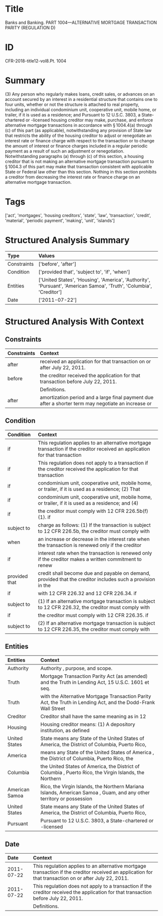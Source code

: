 # Title

 Banks and Banking. PART 1004—ALTERNATIVE MORTGAGE TRANSACTION PARITY (REGULATION D)


# ID

 CFR-2018-title12-vol8.Pt. 1004


# Summary

(3) Any person who regularly makes loans, credit sales, or advances on an account secured by an interest in a residential structure that contains one to four units, whether or not the structure is attached to real property, including an individual condominium unit, cooperative unit, mobile home, or trailer, if it is used as a residence; and
Pursuant to 12 U.S.C. 3803, a State-chartered or -licensed housing creditor may make, purchase, and enforce alternative mortgage transactions in accordance with &#167;&#8201;1004.4(a) through (c) of this part (as applicable), notwithstanding any provision of State law that restricts the ability of the housing creditor to adjust or renegotiate an interest rate or finance charge with respect to the transaction or to change the amount of interest or finance charges included in a regular periodic payment as a result of such an adjustment or renegotiation.
Notwithstanding paragraphs (a) through (c) of this section, a housing creditor that is not making an alternative mortgage transaction pursuant to &#167;&#8201;1004.3 of this part may make that transaction consistent with applicable State or Federal law other than this section.
Nothing in this section prohibits a creditor from decreasing the interest rate or finance charge on an alternative mortgage transaction.


# Tags

['act', 'mortgages', 'housing creditors', 'state', 'law', 'transaction', 'credit', 'material', 'periodic payment', 'making', 'unit', 'islands']


# Structured Analysis Summary

| Type        | Values                                                                                                              |
|:------------|:--------------------------------------------------------------------------------------------------------------------|
| Constraints | ['before', 'after']                                                                                                 |
| Condition   | ['provided that', 'subject to', 'if', 'when']                                                                       |
| Entities    | ['United States', 'Housing', 'America', 'Authority', 'Pursuant', 'American Samoa', 'Truth', 'Columbia', 'Creditor'] |
| Date        | ['2011-07-22']                                                                                                      |


# Structured Analysis With Context

 


## Constraints

| Constraints   | Context                                                                                             |
|:--------------|:----------------------------------------------------------------------------------------------------|
| after         | received an application for that transaction on or after  July 22, 2011.                            |
| before        | the creditor received the application for that transaction before  July 22, 2011.                   |
|               |         Definitions.                                                                                |
| after         | amortization period and a large final payment due after a shorter term may negotiate an increase or |


## Condition

| Condition     | Context                                                                                                                      |
|:--------------|:-----------------------------------------------------------------------------------------------------------------------------|
| if            | This regulation applies to an alternative mortgage transaction  if the creditor received an application for that transaction |
| if            | This regulation does not apply to a transaction  if the creditor received the application for that transaction               |
| if            | condominium unit, cooperative unit, mobile home, or trailer, if it is used as a residence; (2) That                          |
| if            | condominium unit, cooperative unit, mobile home, or trailer, if it is used as a residence; and (4)                           |
| if            | the creditor must comply with 12 CFR 226.5b(f)(1). if                                                                        |
| subject to    | charge as follows: (1) If the transaction is subject to 12 CFR 226.5b, the creditor must comply with                         |
| when          | an increase or decrease in the interest rate when the transaction is renewed only if the creditor                            |
| if            | interest rate when the transaction is renewed only if the creditor makes a written commitment to renew                       |
| provided that | credit shall become due and payable on demand, provided that the creditor includes such a provision in the                   |
| if            | with 12 CFR 226.32 and 12 CFR 226.34. if                                                                                     |
| subject to    | (1) If an alternative mortgage transaction is  subject to 12 CFR 226.32, the creditor must comply with                       |
| if            | the creditor must comply with 12 CFR 226.35. if                                                                              |
| subject to    | (2) If an alternative mortgage transaction is  subject to 12 CFR 226.35, the creditor must comply with                       |


## Entities

| Entities       | Context                                                                                                              |
|:---------------|:---------------------------------------------------------------------------------------------------------------------|
| Authority      | Authority , purpose, and scope.                                                                                      |
| Truth          | Mortgage Transaction Parity Act (as amended) and the Truth  in Lending Act, 15 U.S.C. 1601 et seq.                   |
| Truth          | with the Alternative Mortgage Transaction Parity Act, the Truth in Lending Act, and the Dodd-Frank Wall Street       |
| Creditor       | Creditor shall have the same meaning as in 12                                                                        |
| Housing        | Housing creditor means: (1) A depository institution, as defined                                                     |
| United States  | State means any State of the  United States of America, the District of Columbia, Puerto Rico,                       |
| America        | means any State of the United States of America , the District of Columbia, Puerto Rico, the                         |
| Columbia       | the United States of America, the District of Columbia , Puerto Rico, the Virgin Islands, the Northern               |
| American Samoa | Rico, the Virgin Islands, the Northern Mariana Islands, American Samoa , Guam, and any other territory or possession |
| United States  | State means any State of the  United States of America, the District of Columbia, Puerto Rico,                       |
| Pursuant       | Pursuant to 12 U.S.C. 3803, a State-chartered or -licensed                                                           |


## Date

| Date       | Context                                                                                                                                                |
|:-----------|:-------------------------------------------------------------------------------------------------------------------------------------------------------|
| 2011-07-22 | This regulation applies to an alternative mortgage transaction if the creditor received an application for that transaction on or after July 22, 2011. |
| 2011-07-22 | This regulation does not apply to a transaction if the creditor received the application for that transaction before July 22, 2011.                    |
|            |         Definitions.                                                                                                                                   |


